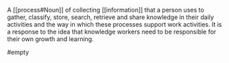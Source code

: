A [[process#Noun]] of collecting [[information]] that a person uses to gather, classify, store, search, retrieve and share knowledge in their daily activities  and the way in which these processes support work activities. It is a response to the idea that knowledge workers need to be responsible for their own growth and learning.

#empty 